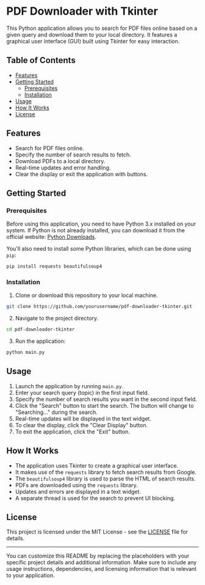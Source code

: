 
# PDF Downloader with Tkinter

This Python application allows you to search for PDF files online based on a given query and download them to your local directory. It features a graphical user interface (GUI) built using Tkinter for easy interaction.

## Table of Contents

- [Features](#features)
- [Getting Started](#getting-started)
  - [Prerequisites](#prerequisites)
  - [Installation](#installation)
- [Usage](#usage)
- [How It Works](#how-it-works)
- [License](#license)

## Features

- Search for PDF files online.
- Specify the number of search results to fetch.
- Download PDFs to a local directory.
- Real-time updates and error handling.
- Clear the display or exit the application with buttons.

## Getting Started

### Prerequisites

Before using this application, you need to have Python 3.x installed on your system. If Python is not already installed, you can download it from the official website: [Python Downloads](https://www.python.org/downloads/).

You'll also need to install some Python libraries, which can be done using `pip`:

```bash
pip install requests beautifulsoup4
```

### Installation

1. Clone or download this repository to your local machine.

```bash
git clone https://github.com/yourusername/pdf-downloader-tkinter.git
```

2. Navigate to the project directory.

```bash
cd pdf-downloader-tkinter
```

3. Run the application:

```bash
python main.py
```

## Usage

1. Launch the application by running `main.py`.
2. Enter your search query (topic) in the first input field.
3. Specify the number of search results you want in the second input field.
4. Click the "Search" button to start the search. The button will change to "Searching..." during the search.
5. Real-time updates will be displayed in the text widget.
6. To clear the display, click the "Clear Display" button.
7. To exit the application, click the "Exit" button.

## How It Works

- The application uses Tkinter to create a graphical user interface.
- It makes use of the `requests` library to fetch search results from Google.
- The `beautifulsoup4` library is used to parse the HTML of search results.
- PDFs are downloaded using the `requests` library.
- Updates and errors are displayed in a text widget.
- A separate thread is used for the search to prevent UI blocking.

## License

This project is licensed under the MIT License - see the [LICENSE](LICENSE) file for details.

---

You can customize this README by replacing the placeholders with your specific project details and additional information. Make sure to include any usage instructions, dependencies, and licensing information that is relevant to your application.
